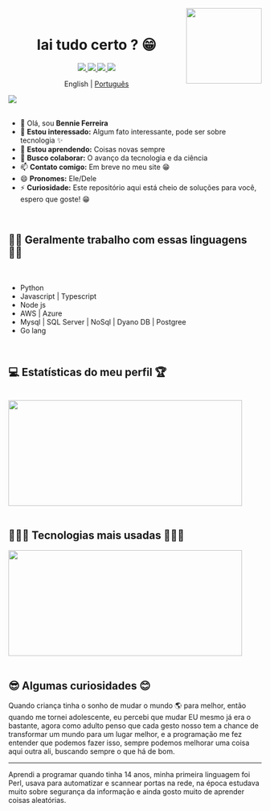 <a href="https://github.com/antonkomarev/github-profile-views-counter"><img width="150px" align="right" src="https://komarev.com/ghpvc/?username=bennie-ferreira&color=brightgreen&style=flat"></a>
<br />
<h1 align="center"> Iai tudo certo ? 😁 </h1>
<div align="center">
    <a target='_blank' href="https://www.instagram.com/bennie.ferreira">
        <img src="https://img.shields.io/badge/Instagram-E4405F?style=for-the-badge&logo=instagram&logoColor=white">
    </a>
    <a target='_blank' href="https://www.linkedin.com/in/bennie-ferreira">
        <img src="https://img.shields.io/badge/LinkedIn-0077B5?style=for-the-badge&logo=linkedin&logoColor=white">
    </a>
    <a target='_blank' href="https://dev.to/bennieferreira">
        <img src="https://img.shields.io/badge/dev.to-0A0A0A?style=for-the-badge&logo=dev.to&logoColor=white">
    </a>
    <a target='_blank' href="#!">
        <img src="https://img.shields.io/badge/YouTube-FF0000?style=for-the-badge&logo=youtube&logoColor=white">
    </a>
</div>
<p align="center">
      English   |  <a href="https://github.com/bennie-ferreira/bennie-ferreira/blob/main/README.md">Português</a>
</p>


<img src="assets/9f998f129446243.616b24f773faf.gif">
<br></br>

- 👋 Olá, sou **Bennie Ferreira**
- 👀 **Estou interessado:** Algum fato interessante, pode ser sobre tecnologia ✨
- 🌱 **Estou aprendendo:** Coisas novas sempre
- 💞️ **Busco colaborar:** O avanço da tecnologia e da ciência
- 📫 **Contato comigo:** Em breve no meu site 😁
- 😄 **Pronomes:** Ele/Dele
- ⚡ **Curiosidade:** Este repositório aqui está cheio de soluções para você, espero que goste! 😁

<br />
<h2> 🧑‍🚀 Geralmente trabalho com essas linguagens 🧑‍🚀 </h2>
<br />

- Python
- Javascript | Typescript
- Node js
- AWS | Azure
- Mysql | SQL Server | NoSql | Dyano DB | Postgree
- Go lang

<br />
<h2>💻 Estatísticas do meu perfil 🏆 </h2>
<br />
<div>
    <img src="https://github-readme-stats.vercel.app/api?username=bennie-ferreira&show_icons=true&theme=dark&count_private=true" width="465p" height="210"/>
</div>

<br />
<h2>🧑🏻‍💻 Tecnologias mais usadas 🧑🏻‍💻</h2>
<div>
    <img src="https://github-readme-stats.vercel.app/api/top-langs/?username=bennie-ferreira&layout=donut-vertical&theme=dark" width="465p" height="210"/> 
</div>

<br />
<h2> 😎 Algumas curiosidades 😊 </h2>
<div>
Quando criança tinha o sonho de mudar o mundo 🌎 para melhor, então quando me tornei adolescente, eu percebi que mudar EU mesmo já era o bastante, agora como adulto penso que cada gesto nosso tem a chance de transformar um mundo para um lugar melhor, e a programação me fez entender que podemos fazer isso, sempre podemos melhorar uma coisa aqui outra ali, buscando sempre o que há de bom.

<hr/>

Aprendi a programar quando tinha 14 anos, minha primeira linguagem foi Perl, usava para automatizar e scannear portas na rede, na época estudava muito sobre segurança da informação e ainda gosto muito de aprender coisas aleatórias.


</div>

